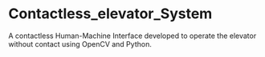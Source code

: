 # Contactless_elevator_System
A contactless Human-Machine Interface developed to operate the elevator without contact using OpenCV and Python.  
